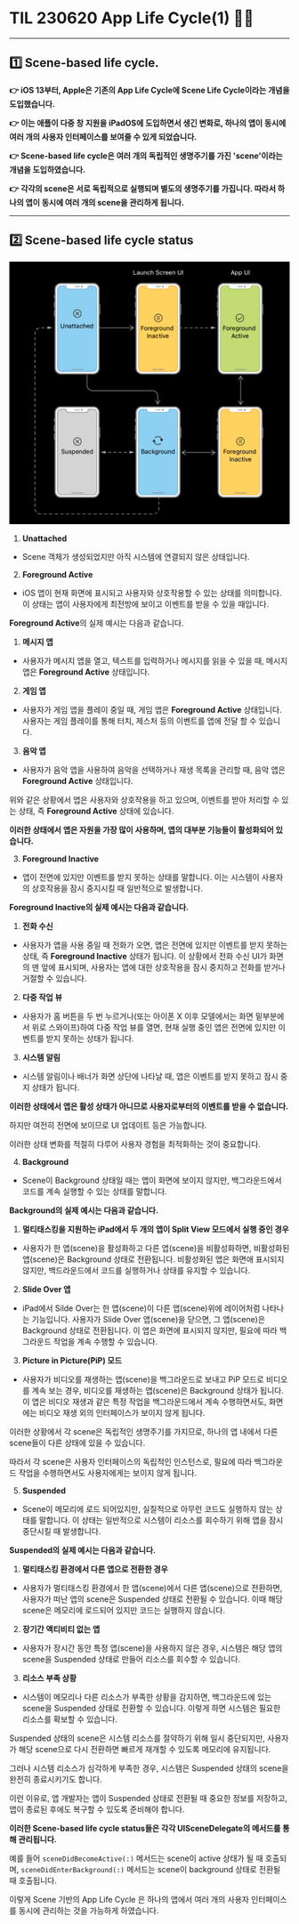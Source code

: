# TIL 230620 App Life Cycle(1) 👨‍🔬

---

## 1️⃣ Scene-based life cycle.
**👉 iOS 13부터, Apple은 기존의 App Life Cycle에 Scene Life Cycle이라는 개념을 도입했습니다.**

**👉 이는 애플이 다중 창 지원을 iPadOS에 도입하면서 생긴 변화로, 하나의 앱이 동시에 여러 개의 사용자 인터페이스를 보여줄 수 있게 되었습니다.**

**👉 Scene-based life cycle은 여러 개의 독립적인 생명주기를 가진 'scene'이라는 개념을 도입하였습니다.**

**👉 각각의 scene은 서로 독립적으로 실행되며 별도의 생명주기를 가집니다. 따라서 하나의 앱이 동시에 여러 개의 scene을 관리하게 됩니다.**

---

## 2️⃣ Scene-based life cycle status
![](https://github.com/devKobe24/images/raw/main/%E1%84%89%E1%85%B3%E1%84%8F%E1%85%B3%E1%84%85%E1%85%B5%E1%86%AB%E1%84%89%E1%85%A3%E1%86%BA%202023-06-15%20%E1%84%8B%E1%85%A9%E1%84%92%E1%85%AE%2012.49.51.png?raw=true)

1. **Unattached**
- Scene 객체가 생성되었지만 아직 시스템에 연결되지 않은 상태입니다.

2. **Foreground Active**
- iOS 앱이 현재 화면에 표시되고 사용자와 상호작용할 수 있는 상태를 의미합니다. 이 상태는 앱이 사용자에게 최전방에 보이고 이벤트를 받을 수 있을 때입니다.

**Foreground Active**의 실제 예시는 다음과 같습니다.
1. **메시지 앱**
- 사용자가 메시지 앱을 열고, 텍스트를 입력하거나 메시지를 읽을 수 있을 때, 메시지 앱은 **Foreground Active** 상태입니다.

2. **게임 앱**
- 사용자가 게임 앱을 플레이 중일 때, 게임 앱은 **Foreground Active** 상태입니다. 사용자는 게임 플레이를 통해 터치, 제스처 등의 이벤트를 앱에 전달 할 수 있습니다.

3. **음악 앱**
- 사용자가 음악 앱을 사용하여 음악을 선택하거나 재생 목록을 관리할 때, 음악 앱은 **Foreground Active** 상태입니다.

위와 같은 상황에서 앱은 사용자와 상호작용을 하고 있으며, 이벤트를 받아 처리할 수 있는 상태, 즉 **Foreground Active** 상태에 있습니다.

**이러한 상태에서 앱은 자원을 가장 많이 사용하며, 앱의 대부분 기능들이 활성화되어 있습니다.**

3. **Foreground Inactive**
- 앱이 전면에 있지만 이벤트를 받지 못하는 상태를 말합니다. 이는 시스템이 사용자의 상호작용을 잠시 중지시킬 때 일반적으로 발생합니다.

**Foreground Inactive의 실제 예시는 다음과 같습니다.**
1. **전화 수신**
- 사용자가 앱을 사용 중일 때 전화가 오면, 앱은 전면에 있지만 이벤트를 받지 못하는 상태, 즉 **Foreground Inactive** 상태가 됩니다. 이 상황에서 전화 수신 UI가 화면의 맨 앞에 표시되며, 사용자는 앱에 대한 상호작용을 잠시 중지하고 전화를 받거나 거절할 수 있습니다.

2. **다중 작업 뷰**
- 사용자가 홈 버튼을 두 번 누르거나(또는 아이폰 X 이후 모델에서는 화면 밑부분에서 위로 스와이프)하여 다중 작업 뷰를 열면, 현재 실행 중인 앱은 전면에 있지만 이벤트를 받지 못하는 상태가 됩니다.

3. **시스템 알림**
- 시스템 알림이나 배너가 화면 상단에 나타날 때, 앱은 이벤트를 받지 못하고 잠시 중지 상태가 됩니다.

**이러한 상태에서 앱은 활성 상태가 아니므로 사용자로부터의 이벤트를 받을 수 없습니다.**

하지만 여전히 전면에 보이므로 UI 업데이트 등은 가능합니다.

이러한 상태 변화를 적절히 다루어 사용자 경험을 최적화하는 것이 중요합니다.

4. **Background**
- Scene이 Background 상태일 때는 앱이 화면에 보이지 않지만, 백그라운드에서 코드를 계속 실행할 수 있는 상태를 말합니다.

**Background의 실제 예시는 다음과 같습니다.**
1. **멀티태스킹을 지원하는 iPad에서 두 개의 앱이 Split View 모드에서 실행 중인 경우**
- 사용자가 한 앱(scene)을 활성화하고 다른 앱(scene)을 비활성화하면, 비활성화된 앱(scene)은 Background 상태로 전환됩니다. 비활성화된 앱은 화면애 표시되지 않지만, 백드라운드에서 코드를 실행하거나 상태를 유지할 수 있습니다.

2. **Slide Over 앱**
- iPad에서 Silde Over는 한 앱(scene)이 다른 앱(scene)위에 레이어처럼 나타나는 기능입니다. 사용자가 Slide Over 앱(scene)을 닫으면, 그 앱(scene)은 Background 상태로 전환됩니다. 이 앱은 화면에 표시되지 않지만, 필요에 따라 백그라운드 작업을 계속 수행할 수 있습니다.

3. **Picture in Picture(PiP) 모드**
- 사용자가 비디오를 재생하는 앱(scene)을 백그라운드로 보내고 PiP 모드로 비디오를 계속 보는 경우, 비디오를 재생하는 앱(scene)은 Background 상태가 됩니다. 이 앱은 비디오 재생과 같은 특정 작업을 백그라운드에서 계속 수행하면서도, 화면에는 비디오 재생 외의 인터페이스가 보이지 않게 됩니다.

이러한 상황에서 각 scene은 독립적인 생명주기를 가지므로, 하나의 앱 내에서 다른 scene들이 다른 상태에 있을 수 있습니다.

따라서 각 scene은 사용자 인터페이스의 독립적인 인스턴스로, 필요에 따라 백그라운드 작업을 수행하면서도 사용자에게는 보이지 않게 됩니다.

5. **Suspended**
- Scene이 메모리에 로드 되어있지만, 실질적으로 아무런 코드도 실행하지 않는 상태를 말합니다. 이 상태는 일반적으로 시스템이 리소스를 회수하기 위해 앱을 잠시 중단시킬 때 발생합니다.

**Suspended의 실제 예시는 다음과 같습니다.**
1. **멀티태스킹 환경에서 다른 앱으로 전환한 경우**
- 사용자가 멀티태스킹 환경에서 한 앱(scene)에서 다른 앱(scene)으로 전환하면, 사용자가 떠난 앱의 scene은 Suspended 상태로 전환될 수 있습니다. 이때 해당 scene은 메모리에 로드되어 있지만 코드는 실행하지 않습니다.

2. **장기간 액티비티 없는 앱**
- 사용자가 장시간 동안 특정 앱(scene)을 사용하지 않은 경우, 시스템은 해당 앱의 scene을 Suspended 상태로 만들어 리소스를 회수할 수 있습니다.

3. **리소스 부족 상황**
- 시스템이 메모리나 다른 리소스가 부족한 상황을 감지하면, 백그라운드에 있는 scene을 Suspended 상태로 전환할 수 있습니다. 이렇게 하면 시스템은 필요한 리소스를 확보할 수 있습니다.

Suspended 상태의 scene은 시스템 리소스를 절약하기 위해 일시 중단되지만, 사용자가 해당 scene으로 다시 전환하면 빠르게 재개할 수 있도록 메모리에 유지됩니다.

그러나 시스템 리소스가 심각하게 부족한 경우, 시스템은 Suspended 상태의 scene을 완전히 종료시키기도 합니다.

이런 이유로, 앱 개발자는 앱이 Suspended 상태로 전환될 때 중요한 정보를 저장하고, 앱이 종료된 후에도 복구할 수 있도록 준비해야 합니다.

**이러한 Scene-based life cycle status들은 각각 UISceneDelegate의 메서드를 통해 관리됩니다.**

예를 들어 `sceneDidBecomeActive(:)` 메서드는 scene이 active 상태가 될 때 호출되며, `sceneDidEnterBackground(:)` 메서드는 scene이 background 상태로 전환될 때 호출됩니다.

이렇게 Scene 기반의 App Life Cycle 은 하나의 앱에서 여러 개의 사용자 인터페이스를 동시에 관리하는 것을 가능하게 하였습니다.
